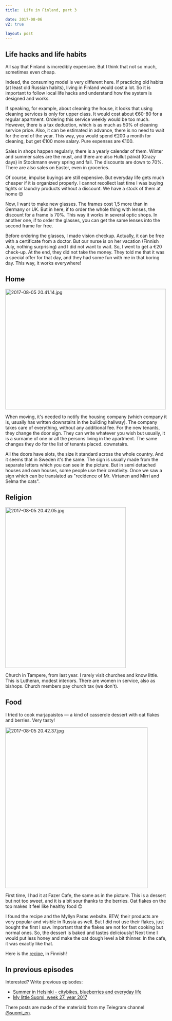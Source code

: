 ```yaml
---
title:  Life in Finland, part 3

date: 2017-08-06
v2: true

layout: post
---
```


## Life hacks and life habits

All say that Finland is incredibly expensive. But I think that not so much, sometimes even cheap.

Indeed, the consuming model is very different here. If practicing old habits (at least old Russian habits), living in
Finland would cost a lot. So it is important to follow local life hacks and understand how the system is designed and
works.

<excerpt/>

If speaking, for example, about cleaning the house, it looks that using cleaning services is only for upper class. It
would cost about €60-80 for a regular apartment. Ordering this service weekly would be too much. However, there is a tax
deduction, which is as much as 50% of cleaning service price. Also, it can be estimated in advance, there is no need to
wait for the end of the year. This way, you would spend €200 a month for cleaning, but get €100 more salary. Pure
expenses are €100.

Sales in shops happen regularly, there is a yearly calendar of them. Winter and summer sales are the must, and there are
also Hullut päivät (Crazy days) in Stockmann every spring and fall. The discounts are down to 70%. There are also sales
on Easter, even in groceries.

Of course, impulse buyings are still expensive. But everyday life gets much cheaper if it is organized properly. I
cannot recollect last time I was buying tights or laundry products without a discount. We have a stock of them at home 😊

Now, I want to make new glasses. The frames cost 1,5 more than in Germany or UK. But in here, if to order the whole
thing with lenses, the discount for a frame is 70%. This way it works in several optic shops. In another one, if to
order the glasses, you can get the same lenses into the second frame for free.

Before ordering the glasses, I made vision checkup. Actually, it can be free with a certificate from a doctor. But our
nurse is on her vacation (Finnish July, nothing surprising) and I did not want to wait. So, I went to get a €20
check-up. At the end, they did not take the money. They told me that it was a special offer for that day, and they had
some fun with me in that boring day. This way, it works everywhere!

## Home

<a href="https://fotki.yandex.ru/next/users/toivonens/album/168376/view/646061?page=0" target="_blank"><img
src="https://img-fotki.yandex.ru/get/246987/14441195.52/0_9dbad_92c7f8ed_L.jpg" width="500" height="375" border="0"
title="2017-08-05 20.41.14.jpg" alt="2017-08-05 20.41.14.jpg"/></a>

When moving, it's needed to notify the housing company (which company it is, usually has written downstairs in the
building hallway). The company takes care of everything, without any additional fee. For the new tenants, they change
the door sign. They can write whatever you wish but usually, it is a surname of one or all the persons living in the
apartment. The same changes they do for the list of tenants placed. downstairs.

All the doors have slots, the size it standard across the whole country. And it seems that in Sweden it's the same. The
sign is usually made from the separate letters which you can see in the picture. But in semi detached houses and own
houses, some people use their creativity. Once we saw a sign which can be translated as "recidence of Mr. Virtanen and
Mirri and Selma the cats".

## Religion

<a href="https://fotki.yandex.ru/next/users/toivonens/album/168376/view/646062?page=0" target="_blank"><img
src="https://img-fotki.yandex.ru/get/467152/14441195.52/0_9dbae_f009a74c_L.jpg" width="375" height="500" border="0"
title="2017-08-05 20.42.05.jpg" alt="2017-08-05 20.42.05.jpg"/></a>

Church in Tampere, from last year. I rarely visit churches and know little. This is Lutheran, modest interiors. There
are women in service, also as bishops. Church members pay church tax (we don't).

## Food

I tried to cook marjapaistos — a kind of casserole dessert with oat flakes and berries. Very tasty!

<a href="https://fotki.yandex.ru/next/users/toivonens/album/168376/view/646063?page=0" target="_blank"><img
src="https://img-fotki.yandex.ru/get/249782/14441195.52/0_9dbaf_cbd28c31_L.jpg" width="443" height="500" border="0"
title="2017-08-05 20.42.37.jpg" alt="2017-08-05 20.42.37.jpg"/></a>

First time, I had it at Fazer Cafe, the same as in the picture. This is a dessert but not too sweet, and it is a bit
sour thanks to the berries. Oat flakes on the top makes it feel like healthy food 😊

I found the recipe and the Myllyn Paras website. BTW, their products are very popular and visible in Russia as well. But
I did not use their flakes, just bought the first I saw. Important that the flakes are not for fast cooking but normal
ones. So, the dessert is baked and tastes deliciously! Next time I would put less honey and make the oat dough level a
bit thinner. In the cafe, it was exactly like that.

Here is the [recipe](https://www.myllynparas.fi/reseptit/marjapaistos), in Finnish!

## In previous episodes

Interested? Write previous episodes:

- [Summer in Helsinki - citybikes, blueberries and everyday life](/en/life/little-suomi-29-2017/)
- [My little Suomi, week 27, year 2017](/en/life/little-suomi-27-2017/)

There posts are made of the materiald from my Telegram channel [@suomi_en](https://t.me/suomi_en).
